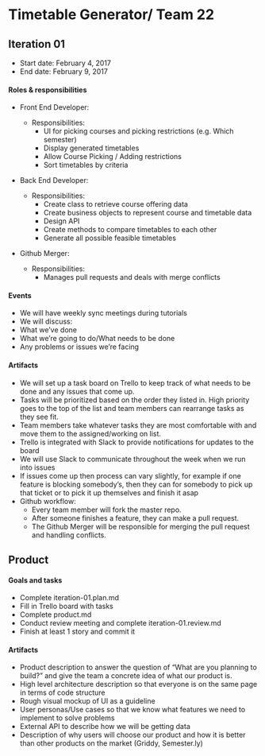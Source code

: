 # Timetable Generator/ Team 22

## Iteration 01

 * Start date: February 4, 2017
 * End date: February 9, 2017

#### Roles & responsibilities

  * Front End Developer:
    * Responsibilities:
      * UI for picking courses and picking restrictions (e.g. Which semester)
      * Display generated timetables
      * Allow Course Picking / Adding restrictions
      * Sort timetables by criteria

  * Back End Developer:
    * Responsibilities:
      * Create class to retrieve course offering data
      * Create business objects to represent course and timetable data
      * Design API
      * Create methods to compare timetables to each other
      * Generate all possible feasible timetables

  * Github Merger:
    * Responsibilities:
      * Manages pull requests and deals with merge conflicts

#### Events

 * We will have weekly sync meetings during tutorials 
 * We will discuss:
* What we’ve done
* What we’re going to do/What needs to be done
* Any problems or issues we’re facing

#### Artifacts

* We will set up a task board on Trello to keep track of what needs to be done and any issues that come up.
* Tasks will be prioritized based on the order they listed in. High priority goes to the top of the list and team members can rearrange tasks as they see fit.
* Team members take whatever tasks they are most comfortable with and move them to the assigned/working on list.
* Trello is integrated with Slack to provide notifications for updates to the board
* We will use Slack to communicate throughout the week when we run into issues
* If issues come up then process can vary slightly, for example if one feature is blocking somebody’s, then they can for somebody to pick up that ticket or to pick it up themselves and finish it asap
* Github workflow:
  * Every team member will fork the master repo.
  * After someone finishes a feature, they can make a pull request.
  * The Github Merger will be responsible for merging the pull request and handling conflicts.

## Product

#### Goals and tasks

* Complete iteration-01.plan.md
* Fill in Trello board with tasks
* Complete product.md
* Conduct review meeting and complete iteration-01.review.md
* Finish at least 1 story and commit it

#### Artifacts

* Product description to answer the question of “What are you planning to build?” and give the team a concrete idea of what our product is.
* High level architecture description so that everyone is on the same page in terms of code structure
* Rough visual mockup of UI as a guideline
* User personas/Use cases so that we know what features we need to implement to solve problems
* External API to describe how we will be getting data
* Description of why users will choose our product and how it is better than other products on the market (Griddy, Semester.ly)
